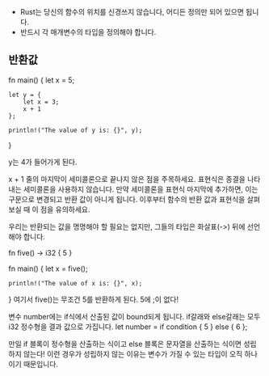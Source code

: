 - Rust는 당신의 함수의 위치를 신경쓰지 않습니다, 어디든 정의만 되어 있으면 됩니다.
- 반드시 각 매개변수의 타입을 정의해야 합니다. 

## 반환값

fn main() {
    let x = 5;

    let y = {
        let x = 3;
        x + 1
    };

    println!("The value of y is: {}", y);
}

y는 4가 들어가게 된다.

x + 1 줄의 마지막이 세미콜론으로 끝나지 않은 점을 주목하세요. 
표현식은 종결을 나타내는 세미콜론을 사용하지 않습니다. 
만약 세미콜론을 표현식 마지막에 추가하면, 이는 구문으로 변경되고 반환 값이 아니게 됩니다. 
이후부터 함수의 반환 값과 표현식을 살펴보실 때 이 점을 유의하세요.


우리는 반환되는 값을 명명해야 할 필요는 없지만, 그들의 타입은 화살표(->) 뒤에 선언해야 합니다. 

fn five() -> i32 {
    5
}

fn main() {
    let x = five();

    println!("The value of x is: {}", x);
}
여기서 five()는 무조건 5를 반환하게 된다.
5에 ;이 없다!


변수 number에는 if식에서 산출된 값이 bound되게 됩니다.
if갈래와 else갈래는 모두 i32 정수형을 결과 값으로 가집니다.
let number = if condition {
        5
    } else {
        6
    };

만일 if 블록이 정수형을 산출하는 식이고 else 블록은 문자열을 산출하는 식이면 성립하지 않는다! 
이런 경우가 성립하지 않는 이유는 변수가 가질 수 있는 타입이 오직 하나이기 때문입니다. 

